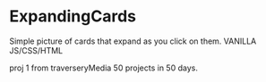 # ExpandingCards
Simple picture of cards that expand as you click on them. VANILLA JS/CSS/HTML

proj 1 from traverseryMedia 50 projects in 50 days.
